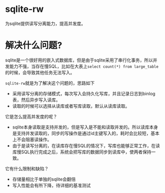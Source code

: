 # sqlite-rw

为sqlite提供读写分离能力，提高并发度。

# 解决什么问题?

sqlite是一个很好用的嵌入式数据库，但是由于sqlite采用了串行化事务，所以并发能力不强，当存在慢SQL，比如在大表上`select count(*) from large_table`的时候，会导致其他任务无法写入。

`sqlite-rw`就是为了解决这个问题的，思路如下
- 采用读写分离的存储模式，每次写入会持久化写库，并且记录日志到binlog表，然后异步写入读库。
- 读取的时候可以选择从读库或者写库读取，默认从读库读取。

它是怎么提高并发度的呢？
- sqlite本身读取是支持并发的，但是写入是不能和读取并发的。所以读库本身是支持并发读取的，同步的写操作是通过id主键写入的，耗时会比较短，基本上不会阻塞读操作。
- 由于是读写分离的，在读库存在慢SQL的情况下，写库也能够正常工作，在读库慢SQL执行完成之后，系统会把写库的数据同步到读库中，使两者保持一致。

它有什么限制和缺陷？
- 存储量相比于单独的sqlite会翻倍
- 写入性能会有所下降，待详细的基准测试
